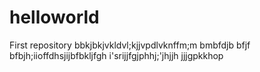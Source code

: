 # helloworld
First repository
bbkjbkjvkldvl;kjjvpdlvknffm;m
bmbfdjb
bfjf
bfbjh;iioffdhsjijbfbkljfgh
i'srijjfgjphhj;'jhjjh
jjjgpkkhop
